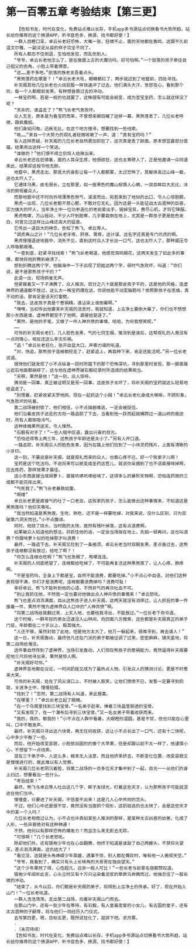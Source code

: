 # 第一百零五章 考验结束【第三更】
        【告知书友，时代在变化，免费站点难以长存，手机app多书源站点切换看书大势所趋，站长给你推荐的这个换源APP，听书音色多、换源、找书都好使！】
       一群人目瞪口呆，卓云长老好恐怖，大嘴一张，狂啸不止，震的天地都在轰鸣，这跟不久前温文尔雅、一副淡定从容的样子完全不同了。
       所有人都忍不住倒退，生怕他发狂，而乱伤到人。
       “爷爷，卓云长老他怎么了，是在施展上古的犬魔功吗，好可怕啊。”一个部落的孩子牵住自己祖父的衣角，小脸上带着惧意。
       “这……差不多吧。”部落的族老支吾着点头。
       “黑煞莲药在哪里？！”卓云长老大吼，眼睛都红了，两步就迈到了地窟前，四处寻找。
       补天阁其他几位长老也火烧屁股一样快速冲了过去，他们满头大汗，急怒攻心，看到那个坑，每一个人都眼前发黑，有种想昏厥过去的冲动。
       一株宝药啊，若是一般的也就罢了，这株很有可能会蜕变，成为至宝圣药，怎么就这样没了呢？
       “天杀的，谁盗走了？”熊飞长老气急败坏。
       众人无言，原本是为看宝药而来，不曾想亲眼目睹了这样一幕，黑煞莲丢了，几位长老呼啸，跟疯魔般。
       他们身如闪电，迅疾无比，在这个地方搜寻，想要找到一些线索。
       “咳……”来自一个大势力的观礼者轻微咳嗽了一声，道：“真有宝药吗？”
       有人这样质疑，补天阁的几位长老自然更加抓狂了，这次真是丢了颜面，原本想显露部分底蕴，结果闹出这样一个笑话。
       “谁做的？”他们恨不得立刻将人给揪出来。
       卓云长老还在狂啸着，震的人耳朵生疼，他恨欲狂，这也太寒碜人了，正是他邀请一众同道来此，结果却这般令他无颜。
       地窟中，黑虎走出，那庞大的身影让每一个人都颤栗，太过恐怖了，其躯体高过山峰一截，这也太吓人了。
       它通体乌黑，皮毛很长，立在那里，如一座黑色的魔山般慑人心魄，一双血眸巨大无比，冰冷的俯视着众人。
       而那地窟中还不时向外喷薄黑色煞气，滚滚而出，宛若来到了地狱的出口，令人心惊胆颤。
       黑虎一出现，几位长老都不禁心颤，不敢对它无礼，因为这是一头能征战太古遗种的巨兽，实力强大的吓人，当年净土中一位功参造化的老前辈出手，毁掉宝具，费尽心机，才将它降服。
       黑虎咆哮，万山摇动，不少人吓到胆寒，几乎要栽倒在地上，尤其是一群孩子更是脸色发白，何曾见过这样比山峰还高大的猛兽。
       它传出一道巨大的神念，告知了熊飞、卓云等人。
       “调虎离山之计！”几位长老牙疼、肝疼、胃疼，这计谋、这名字还真是专门坑虎的啊。
       黑虎慢慢退进地窟中，消失不见，直到这时众人才长出一口气，这也太吓人了，那种威压令人呼吸都艰难。
       “一查到底，赶紧寻找线索！”熊飞长老喝道，他感觉耳鸣眼花，这两天发生了如此多的事情，都快将他折腾到崩溃了。
       想到折腾这两个字，他脑海中一下子出现了奶娃这两个字，顿时气急败坏，叫道：“你们说，是不是那熊孩子干的？”
       此语一出，现场鸦雀无声。
       但紧接着又一下子沸腾了，众人推测，百分之八十就是那皮孩子干的，这是他的风格，连虚神界的通道都不放过，这么大一株宝药摆在这，你说他能不动歪脑筋吗？依照那孩子在思维，真不动的话，那肯定是该天打雷劈。
       “我去，这皮孩子真是个惹祸精，谁沾染上谁倒霉啊。”
       “嘿嘿，当初传出他要来补天阁的消息时，我就知道，上古净土要倒大霉了，你们也不想想那小东西是谁，虚神界都受不了他啊，直接给驱逐了。”
       “果然，是他的手笔，又做了一件人神共愤的事情，哈哈，为何我想笑呢。”
       ……
       可怜的补天阁长老们，几人脸色发黑，气的七窍生烟，推测到是谁后，这帮观礼的人竟没有一点同情心，相反还这么幸灾乐祸。
       “追！”卓云长老狂化，张开血盆大口，声嘶力竭的吼道。
       “对，快追，那熊孩子连根都挖走了，赶紧追上，再栽种下来，肯定还能活呢。”另一位长老说道。
       很快他们就发现了小不点纵身一跃时所踏下的那个恐怖深坑，寻到那里时发现，那一脚直接让岩石地面都崩碎了，这与他在虚神界破石毅纪录时所造成的结果相当。
       “天啊，果然是他！”这一刻，众人惊呼。
       猜测是一回事，真正被证明又是另一回事，这皮孩子太坏了，将补天阁的宝药就这么轻易地给盗走了。
       “别愣着，赶紧收紧天罗地网，现在一起抓这个小贼！”卓云长老化身成大喇嘛，不顾形象，气急败坏的吼着。
       第二战场被封锁了，他们相信，小不点插翅难逃，一定会被捉住。
       他们沿着皮孩子逃走的方向一路追踪了下去，当看到他一跃而起就横跨过一道山岭的痕迹时，所有人都倒吸冷气。
       这种体魄果然逆天，令人悚然。
       “石毅有对手了！”一些人暗中叹道，露出兴奋的目光。
       “恐怕还得等上两三年，这熊孩子年龄还是太小了。”另有人开口道。
       一路追踪，补天阁众人的脸色发青，因为在路上他们捡到了一小块灵药残片，上面有清晰的小牙印。
       这一刻，不要说是补天阁，就是观礼而来的众人，也都心疼不已，好一个败家子儿啊！
       宝药是这个吃法吗，不说将来可以蜕变成圣药这茬儿，就说你采摘到了也不该直接啃掉啊，应去炼药，那样效果才最佳。
       这小东西直接当成胡萝卜，直接吭哧吭哧给啃了，这得多么的暴殄天物啊，恐怕连药效的三成都不能完挥出来。
       “气死我了。”熊飞长老暴跳如雷。
       “啊噗”
       卓云长老更是直接气的吐了一口老血，这败家的孩子，怎么能做出这种事情来，不知道这是黑煞莲吗？他仰天嘶吼。
       “我当然知道是黑煞莲。生吃，熟吃，还不是一样要吃掉，对我来说，没什么区别，只为突破第六洞天而已。”小不点腹诽。
       同时，他挠了挠头，当时跑的太快，居然有残叶掉落，这有点浪费啊。
       如果被众人知道他的想法，并抓住他的话，一定会当场按在地上，先拍一顿再问，这也叫浪费？你跟啃萝卜似的吃掉那才叫浪费！
       最终，一路追下去，补天阁又捡到了一条根须，卓云长老当时双眼发黑，差点昏过去，这熊孩子连根都没有放过，给吃了啊？！
       “你怎么连根也吃啊？”熊飞也急眼了，咆哮连连。
       补天阁的人彻底绝望了，连根都给吃掉了，不可能再复活这种黑煞莲了，让人心疼、肺疼啊。
       “不是宝药吗，全身上下都是宝，自然不能浪费，都要吃掉。”小不点心中自语，对他们这种表现很不满，你们才是浪费呢，连根都要浪费掉吗？浪费可耻！
       幸好卓云、熊飞不能听到他的心语，不然非气的再次吐血不可。
       “别让我抓住他，不然我一定也要对他做出点人神共愤的事情来！”卓云怒吼。
       熊飞也差点泪流满面，自从这熊孩子进入补天阁，这两天就没有消停过，让人抓狂的事一件接着一件，果然不愧为虚神界众人口中的“人神共愤”啊。
       “将第二战场给我翻过来，上天入地，也要给我寻出，不能放过。”一位长老下命令道。
       这个时候，一群年轻的男女迅速没入山林间，向四面八方搜索，这些都是补天阁真正的弟子门徒，年龄都在二十岁以上，极其强大。
       “人还不够，虽然封锁了此地，但是地方太大了，他万一躲起来，很难寻到，再去请人！”
       这一日，补天阁轰动，最终但凡还在门派的弟子都被征调了过来，密密麻麻，铺天盖地，将第二战场给淹没。
       这件事自然传到了虚神界，当场引发轰动，人们惊叹熊孩子的惹祸能力，竟然逼得补天阁要挖地三尺将他寻出来，果然是惊人啊。
       “补天阁好可怜。”
       虚神界各地都在议论，一时间奶娃又成为了最热点人物，引发众人的猜测讨论，更是不时惹来大笑。
       可怜的补天阁，处在了风尖浪口上，不时被人取笑，让他们愤愤不已，发誓一定要寻到奶娃，关进净土中，慢慢拾掇。
       “找到了！”忽然，第二战场有人叫道，来此报喜。
       “在哪里？！”卓云长老立起了眼睛。
       “在一个鸟窝里找到三块宝骨。”一名弟子赶来，捧着三块晶莹剔透的宝骨。
       “又有发现了，在一个瀑布后寻到三块宝骨。”又一名女弟子带着收获而来。
       “我的，我的，都我的！”小不点在人群中看着，大眼瞪的溜圆，甚是不甘，但也只能在心里叫，口中不敢发声。
       最终，补天阁只寻出这六块骨，再无任何收获，这让小不点长出了一口气，还有十二快呢，心中多少平衡了一些。
       而后，他开始改变容貌，小脸依旧圆的的像个大苹果，但是却跟以前不太一样了，他谨慎小心，不想留下一点线索。
       混在三千弟子中，人这么多，根本无人注意，而且他挤来挤去，不断变化位置，改变容貌又是慢慢进行的，故此难以有人觉察。
       补天阁几位长老阴沉着脸，将第二战场的一百多位天才集中到了一起，目光一一从他们的身上扫过，想要看出一些什么。
       “考验结束！”
       最终，熊飞与卓云等人吐出这几个字，眸子发绿光，盯着这些天才，认为那熊孩子可能就混迹在他们当中。
       慢慢查，只要进了补天阁，不信查不出来！这是几人心中共同的念头。
       不过，他们心中还是很不甘，竟然没有当面抓个现形，这奶娃逃的也太快了，会是这些天才中的某一个人吗？
       几位长老相商过认为，小不点也许真如某些人推测的那样，是某种太古凶兽的幼崽，化成了人形，一些异兽绝对有这种神通！
       不然，他何以有那样恐怖的爆发力？而且怎么来无影去无踪。
       “可恨啊！”几个长老怒吼。
       除却他们外，还有银袍少年也在心血翻腾，他终于知道是谁敲了自己两榔头，不禁仰头望天，差点泪流满面，这仇结大了！
       “看见没，这就是头角峥嵘少年英雄，遇事不惊，别人都在慨叹时，唯有他一人傲视天空。”
       “爷爷，我看到了，确实只有头上长犄角的大哥哥在独自望天。”
       “这个少年果然了得，心性超凡，远非一般人可比！”一些长老与前辈名宿都赞叹道。
       银袍少年闻听此言，心头立时又有十万只沾染着泥浆的草原马奔腾而过，他强忍住了一股长啸的冲动。
       “结束了，从今以后，你们都是补天阁的弟子，将得到上古净土的传承。好了，现在开始入山门！”一位长老吼道。
       一群人浩浩荡荡，走出第二战场，向着补天阁山门而去。
       在那山门中，还有一批少年在等待，有石毅，有人皇最宠爱的小女儿，有古国的皇子，还有太古遗种的子嗣等，将与他们一同经历入门仪式。
       去写第四更，嗯，目标五更，既然说狂化了，就拼下吧。求月票。
       .
       .（未完待续）
       【告知书友，时代在变化，免费站点难以长存，手机app多书源站点切换看书大势所趋，站长给你推荐的这个换源APP，听书音色多、换源、找书都好使！】